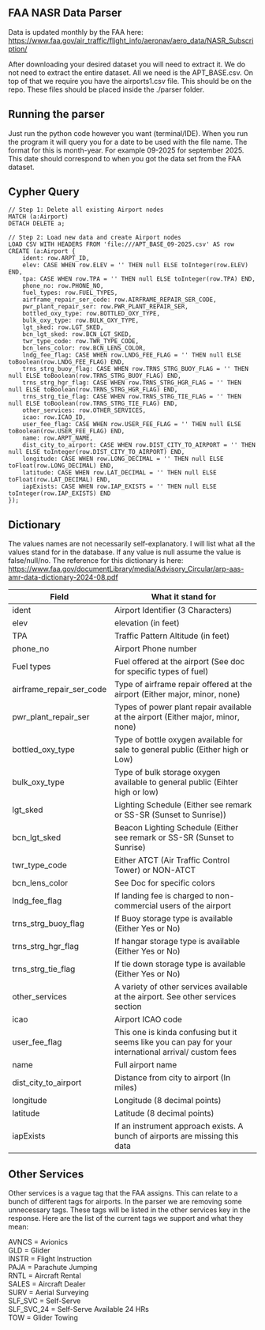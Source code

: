 ## FAA NASR Data Parser

Data is updated monthly by the FAA here:
https://www.faa.gov/air_traffic/flight_info/aeronav/aero_data/NASR_Subscription/

After downloading your desired dataset you will need to extract it. 
We do not need to extract the entire dataset. All we need is the APT_BASE.csv.
On top of that we require you have the airports1.csv file. This should be on the repo.
These files should be placed inside the ./parser folder.

## Running the parser
Just run the python code however you want (terminal/IDE).
When you run the program it will query you for a date to be used
with the file name. The format for this is month-year. For example
09-2025 for september 2025. This date should correspond to when you
got the data set from the FAA dataset.


## Cypher Query

```
// Step 1: Delete all existing Airport nodes
MATCH (a:Airport)
DETACH DELETE a;

// Step 2: Load new data and create Airport nodes
LOAD CSV WITH HEADERS FROM 'file:///APT_BASE_09-2025.csv' AS row
CREATE (a:Airport {
    ident: row.ARPT_ID,
    elev: CASE WHEN row.ELEV = '' THEN null ELSE toInteger(row.ELEV) END,
    tpa: CASE WHEN row.TPA = '' THEN null ELSE toInteger(row.TPA) END,
    phone_no: row.PHONE_NO,
    fuel_types: row.FUEL_TYPES,
    airframe_repair_ser_code: row.AIRFRAME_REPAIR_SER_CODE,
    pwr_plant_repair_ser: row.PWR_PLANT_REPAIR_SER,
    bottled_oxy_type: row.BOTTLED_OXY_TYPE,
    bulk_oxy_type: row.BULK_OXY_TYPE,
    lgt_sked: row.LGT_SKED,
    bcn_lgt_sked: row.BCN_LGT_SKED,
    twr_type_code: row.TWR_TYPE_CODE,
    bcn_lens_color: row.BCN_LENS_COLOR,
    lndg_fee_flag: CASE WHEN row.LNDG_FEE_FLAG = '' THEN null ELSE toBoolean(row.LNDG_FEE_FLAG) END,
    trns_strg_buoy_flag: CASE WHEN row.TRNS_STRG_BUOY_FLAG = '' THEN null ELSE toBoolean(row.TRNS_STRG_BUOY_FLAG) END,
    trns_strg_hgr_flag: CASE WHEN row.TRNS_STRG_HGR_FLAG = '' THEN null ELSE toBoolean(row.TRNS_STRG_HGR_FLAG) END,
    trns_strg_tie_flag: CASE WHEN row.TRNS_STRG_TIE_FLAG = '' THEN null ELSE toBoolean(row.TRNS_STRG_TIE_FLAG) END,
    other_services: row.OTHER_SERVICES,
    icao: row.ICAO_ID,
    user_fee_flag: CASE WHEN row.USER_FEE_FLAG = '' THEN null ELSE toBoolean(row.USER_FEE_FLAG) END,
    name: row.ARPT_NAME,
    dist_city_to_airport: CASE WHEN row.DIST_CITY_TO_AIRPORT = '' THEN null ELSE toInteger(row.DIST_CITY_TO_AIRPORT) END,
    longitude: CASE WHEN row.LONG_DECIMAL = '' THEN null ELSE toFloat(row.LONG_DECIMAL) END,
    latitude: CASE WHEN row.LAT_DECIMAL = '' THEN null ELSE toFloat(row.LAT_DECIMAL) END,
    iapExists: CASE WHEN row.IAP_EXISTS = '' THEN null ELSE toInteger(row.IAP_EXISTS) END
});
```

## Dictionary
The values names are not necessarily self-explanatory. I will
list what all the values stand for in the database. If any value is null
assume the value is false/null/no. The reference for this dictionary is here:
https://www.faa.gov/documentLibrary/media/Advisory_Circular/arp-aas-amr-data-dictionary-2024-08.pdf

| Field                    | What it stand for                                                                                     |
|--------------------------|-------------------------------------------------------------------------------------------------------|
| ident                    | Airport Identifier (3 Characters)                                                                     |
| elev                     | elevation (in feet)                                                                                   |
| TPA                      | Traffic Pattern Altitude (in feet)                                                                    |
| phone_no                 | Airport Phone number                                                                                  |
| Fuel types               | Fuel offered at the airport (See doc for specific types of fuel)                                      |
| airframe_repair_ser_code | Type of airframe repair offered at the airport (Either major, minor, none)                            |
| pwr_plant_repair_ser     | Types of power plant repair available at the airport (Either major, minor, none)                      |
| bottled_oxy_type         | Type of bottle oxygen available for sale to general public (Either high or Low)                       |
| bulk_oxy_type            | Type of bulk storage oxygen available to general public (Eihter high or low)                          |
| lgt_sked                 | Lighting Schedule (Either see remark or SS-SR (Sunset to Sunrise))                                    |
| bcn_lgt_sked             | Beacon Lighting Schedule (Either see remark or SS-SR (Sunset to Sunrise)                              |
| twr_type_code            | Either ATCT (Air Traffic Control Tower) or NON-ATCT                                                   |
| bcn_lens_color           | See Doc for specific colors                                                                           |
| lndg_fee_flag            | If landing fee is charged to non-commercial users of the airport                                      |
| trns_strg_buoy_flag      | If Buoy storage type is available (Either Yes or No)                                                  |
| trns_strg_hgr_flag       | If hangar storage type is available (Either Yes or No)                                                |
| trns_strg_tie_flag       | If tie down storage type is available (Either Yes or No)                                              |
| other_services           | A variety of other services available at the airport. See other services section                      |
| icao                     | Airport ICAO code                                                                                     |
| user_fee_flag            | This one is kinda confusing but it seems like you can pay for your international arrival/ custom fees |
| name                     | Full airport name                                                                                     |
| dist_city_to_airport     | Distance from city to airport (In miles)                                                              |
| longitude                | Longitude (8 decimal points)                                                                          |
| latitude                 | Latitude (8 decimal points)                                                                           |
| iapExists                | If an instrument approach exists. A bunch of airports are missing this data                           |


## Other Services
Other services is a vague tag that the FAA assigns. This can relate to a
bunch of different tags for airports. In the parser we are removing
some unnecessary tags. These tags will be listed in the other services key in the response.
Here are the list of the current tags we support and what they mean:

AVNCS = Avionics  
GLD = Glider  
INSTR = Flight Instruction  
PAJA = Parachute Jumping  
RNTL = Aircraft Rental  
SALES = Aircraft Dealer  
SURV = Aerial Surveying  
SLF_SVC = Self-Serve  
SLF_SVC_24 = Self-Serve Available 24 HRs  
TOW = Glider Towing  
